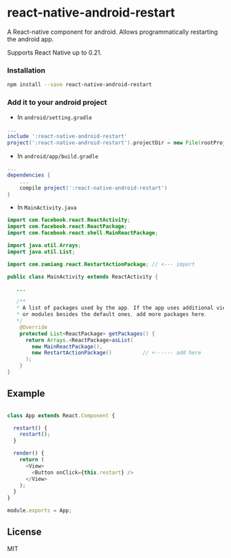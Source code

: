 # react-native-android-restart

A React-native component for android. Allows programmatically restarting the android app.

Supports React Native up to 0.21.

### Installation

```bash
npm install --save react-native-android-restart
```

### Add it to your android project

* In `android/setting.gradle`

```gradle
...
include ':react-native-android-restart'
project(':react-native-android-restart').projectDir = new File(rootProject.projectDir, '../node_modules/react-native-android-restart')
```

* In `android/app/build.gradle`

```gradle
...
dependencies {
    ...
    compile project(':react-native-android-restart')
}
```

* In `MainActivity.java`

```java
import com.facebook.react.ReactActivity;
import com.facebook.react.ReactPackage;
import com.facebook.react.shell.MainReactPackage;

import java.util.Arrays;
import java.util.List;

import com.zamiang.react.RestartActionPackage; // <--- import

public class MainActivity extends ReactActivity {

   ...

   /**
   * A list of packages used by the app. If the app uses additional views
   * or modules besides the default ones, add more packages here.
   */
    @Override
    protected List<ReactPackage> getPackages() {
      return Arrays.<ReactPackage>asList(
        new MainReactPackage(),
        new RestartActionPackage()          // <------ add here
      );
    }
}

```

## Example
```javascript

class App extends React.Component {

  restart() {
    restart();
  }

  render() {
    return (
      <View>
        <Button onClick={this.restart} />
      </View>
    );
  }
}

module.exports = App;
```

## License

MIT
